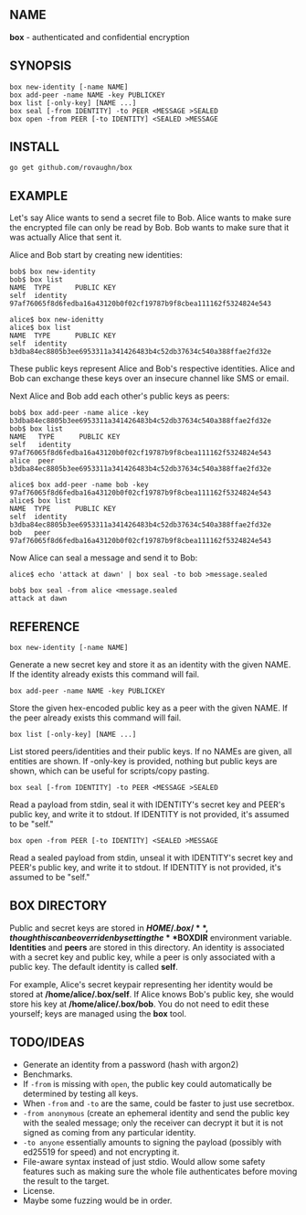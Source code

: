 ## NAME

**box** - authenticated and confidential encryption

## SYNOPSIS

	box new-identity [-name NAME]
	box add-peer -name NAME -key PUBLICKEY
	box list [-only-key] [NAME ...]
	box seal [-from IDENTITY] -to PEER <MESSAGE >SEALED
	box open -from PEER [-to IDENTITY] <SEALED >MESSAGE

## INSTALL

	go get github.com/rovaughn/box

## EXAMPLE

Let's say Alice wants to send a secret file to Bob.  Alice wants to make sure
the encrypted file can only be read by Bob.  Bob wants to make sure that it was
actually Alice that sent it.

Alice and Bob start by creating new identities:

	bob$ box new-identity
	bob$ box list
	NAME  TYPE      PUBLIC KEY
	self  identity  97af76065f8d6fedba16a43120b0f02cf19787b9f8cbea111162f5324824e543

	alice$ box new-idenitty
	alice$ box list
	NAME  TYPE      PUBLIC KEY
	self  identity  b3dba84ec8805b3ee6953311a341426483b4c52db37634c540a388ffae2fd32e

These public keys represent Alice and Bob's respective identities.  Alice and
Bob can exchange these keys over an insecure channel like SMS or email.

Next Alice and Bob add each other's public keys as peers:

	bob$ box add-peer -name alice -key b3dba84ec8805b3ee6953311a341426483b4c52db37634c540a388ffae2fd32e
	bob$ box list
	NAME   TYPE      PUBLIC KEY
	self   identity  97af76065f8d6fedba16a43120b0f02cf19787b9f8cbea111162f5324824e543
	alice  peer      b3dba84ec8805b3ee6953311a341426483b4c52db37634c540a388ffae2fd32e

	alice$ box add-peer -name bob -key 97af76065f8d6fedba16a43120b0f02cf19787b9f8cbea111162f5324824e543
	alice$ box list
	NAME  TYPE      PUBLIC KEY
	self  identity  b3dba84ec8805b3ee6953311a341426483b4c52db37634c540a388ffae2fd32e
	bob   peer      97af76065f8d6fedba16a43120b0f02cf19787b9f8cbea111162f5324824e543

Now Alice can seal a message and send it to Bob:

	alice$ echo 'attack at dawn' | box seal -to bob >message.sealed

	bob$ box seal -from alice <message.sealed
	attack at dawn

## REFERENCE

	box new-identity [-name NAME]

Generate a new secret key and store it as an identity with the given NAME.  If
the identity already exists this command will fail.

	box add-peer -name NAME -key PUBLICKEY

Store the given hex-encoded public key as a peer with the given NAME.  If the
peer already exists this command will fail.

	box list [-only-key] [NAME ...]

List stored peers/identities and their public keys.  If no NAMEs are given, all
entities are shown.  If -only-key is provided, nothing but public keys are
shown, which can be useful for scripts/copy pasting.

	box seal [-from IDENTITY] -to PEER <MESSAGE >SEALED

Read a payload from stdin, seal it with IDENTITY's secret key and PEER's public
key, and write it to stdout.  If IDENTITY is not provided, it's assumed to be
"self."

	box open -from PEER [-to IDENTITY] <SEALED >MESSAGE

Read a sealed payload from stdin, unseal it with IDENTITY's secret key and
PEER's public key, and write it to stdout.  If IDENTITY is not provided, it's
assumed to be "self."

## BOX DIRECTORY

Public and secret keys are stored in **$HOME/.box/**, though this can be
overriden by setting the **$BOXDIR** environment variable.  **Identities** and
**peers** are stored in this directory.  An identity is associated with a
secret key and public key, while a peer is only associated with a public key.
The default identity is called **self**.

For example, Alice's secret keypair representing her identity would be stored
at **/home/alice/.box/self**.  If Alice knows Bob's public key, she would store
his key at **/home/alice/.box/bob**.  You do not need to edit these yourself;
keys are managed using the **box** tool.

## TODO/IDEAS

- Generate an identity from a password (hash with argon2)
- Benchmarks.
- If `-from` is missing with `open`, the public key could automatically be
  determined by testing all keys.
- When `-from` and `-to` are the same, could be faster to just use secretbox.
- `-from anonymous` (create an ephemeral identity and send the public key with
  the sealed message; only the receiver can decrypt it but it is not signed as
  coming from any particular identity.
- `-to anyone` essentially amounts to signing the payload (possibly with
  ed25519 for speed) and not encrypting it.
- File-aware syntax instead of just stdio.  Would allow some safety features
  such as making sure the whole file authenticates before moving the result to
  the target.
- License.
- Maybe some fuzzing would be in order.
